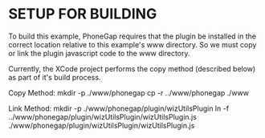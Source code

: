 # SETUP FOR BUILDING

To build this example, PhoneGap requires that the plugin be installed in the
correct location relative to this example's www directory.  So we must copy or
link the plugin javascript code to the www directory.

Currently, the XCode project performs the copy method (described below) as part
of it's build process.

Copy Method:
	mkdir -p ./www/phonegap
	cp -r ../www/phonegap ./www

Link Method:
	mkdir -p ./www/phonegap/plugin/wizUtilsPlugin
	ln -f ../www/phonegap/plugin/wizUtilsPlugin/wizUtilsPlugin.js ./www/phonegap/plugin/wizUtilsPlugin/wizUtilsPlugin.js

